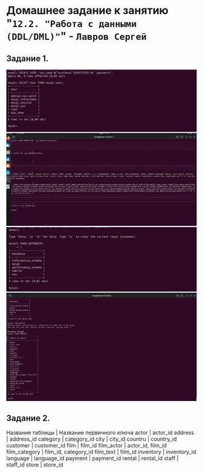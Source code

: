 # Домашнее задание к занятию "`12.2. "Работа с данными (DDL/DML)"`" - `Лавров Сергей`

## Задание 1. 

![alt text](https://github.com/SergeyLavrov/8.1.-Git/blob/main/img/12_2_1.jpg)
![alt text](https://github.com/SergeyLavrov/8.1.-Git/blob/main/img/12_2_2.jpg)
![alt text](https://github.com/SergeyLavrov/8.1.-Git/blob/main/img/12_2_3.jpg)
![alt text](https://github.com/SergeyLavrov/8.1.-Git/blob/main/img/12_2_4.jpg)
  
## Задание 2. 

Название таблицы | Название первичного ключа
actor            | actor_id
address          | address_id
category         | category_id
city             | city_id
countru          | country_id
customer         | customer_id
film             | film_id
film_actor       | actor_id, film_id
film_category    | film_id, category_id
film_text        | film_id
inventory        | inventory_id
language         | language_id
payment          | payment_id
rental           | rental_id
staff            | staff_id
store            | store_id
